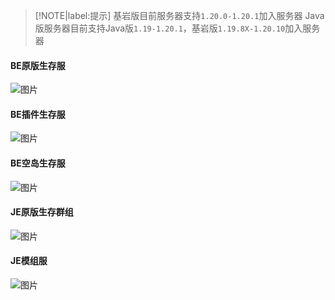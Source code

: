 > [!NOTE|label:提示]
> 基岩版目前服务器支持`1.20.0-1.20.1`加入服务器
> Java版服务器目前支持Java版`1.19-1.20.1`，基岩版`1.19.8X-1.20.10`加入服务器
#### BE原版生存服
![图片](http://play.hmmc.top:2222/status_img?host=play.hmmc.top:19133)
#### BE插件生存服
![图片](http://play.hmmc.top:2222/status_img?host=play.hmmc.top:19134)
#### BE空岛生存服
![图片](http://play.hmmc.top:2222/status_img?host=play.hmmc.top:54056)
#### JE原版生存群组
![图片](http://play.hmmc.top:2222/status_img/java?host=play.hmmc.top:25565)
#### JE模组服
![图片](http://play.hmmc.top:2222/status_img/java?host=play.hmmc.top:25566)